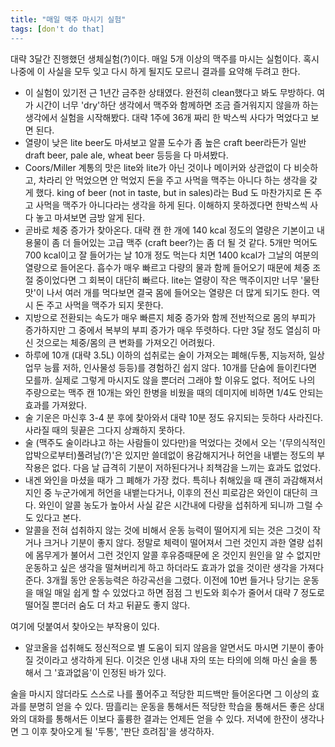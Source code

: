 ```yaml
---
title: "매일 맥주 마시기 실험"
tags: [don't do that]
---
```


대략 3달간 진행했던 생체실험(?)이다. 매일 5개 이상의 맥주를 마시는 실험이다. 혹시 나중에 이 사실을 모두 잊고 다시 하게 될지도 모르니 결과를 요약해 두려고 한다. 

* 이 실험이 있기전 근 1년간 금주한 상태였다. 완전히 clean했다고 봐도 무방하다. 여가 시간이 너무 'dry'하단 생각에서 맥주와 함께하면 조금 즐거워지지 않을까 하는 생각에서 실험을 시작해봤다. 대략 1주에 36개 짜리 한 박스씩 사다가 먹었다고 보면 된다. 
* 열량이 낮은 lite beer도 마셔보고 알콜 도수가 좀 높은 craft beer라든가 일반 draft beer, pale ale, wheat beer 등등을 다 마셔봤다.
* Coors/Miller 계통의 맛은 lite와 lite가 아닌 것이나 메이커와 상관없이 다 비슷하고, 차라리 안 먹었으면 안 먹었지 돈을 주고 사먹을 맥주는 아니다 하는 생각을 갖게 했다. king of beer (not in taste, but in sales)라는 Bud 도 마찬가지로 돈 주고 사먹을 맥주가 아니다라는 생각을 하게 된다. 이해하지 못하겠다면 한박스씩 사다 놓고 마셔보면 금방 알게 된다. 
* 곧바로 체중 증가가 찾아온다. 대략 캔 한 개에 140 kcal 정도의 열량은 기본이고 내용물이 좀 더 들어있는 고급 맥주 (craft beer?)는 좀 더 될 것 같다. 5개만 먹어도 700 kcal이고 잘 들어가는 날 10개 정도 먹는다 치면 1400 kcal가 그날의 여분의 열량으로 들어온다. 흡수가 매우 빠르고 다량의 물과 함께 들어오기 때문에 체중 조절 중이었다면 그 회복이 대단히 빠르다. lite는 열량이 작은 맥주이지만 너무 '물탄 맛'이 나서 여러 개를 먹다보면 결국 몸에 들어오는 열량은 더 많게 되기도 한다. 역시 돈 주고 사먹을 맥주가 되지 못한다.
* 지방으로 전환되는 속도가 매우 빠른지 체중 증가와 함께 전반적으로 몸의 부피가 증가하지만 그 중에서 복부의 부피 증가가 매우 뚜렷하다. 다만 3달 정도 열심히 마신 것으로는 체중/몸의 큰 변화를 가져오긴 어려웠다. 
* 하루에 10개 (대략 3.5L) 이하의 섭취로는 술이 가져오는 폐해(두통, 지능저하, 일상 업무 능률 저하, 인사물성 등등)를 경험하긴 쉽지 않다. 10개를 단숨에 들이킨다면 모를까. 실제로 그렇게 마시지도 않을 뿐더러 그래야 할 이유도 없다. 적어도 나의 주량으로는 맥주 캔 10개는 와인 한병을 비웠을 때의 데미지에 비하면 1/4도 안되는 효과를 가져왔다. 
* 술 기운은 마신후 3-4 분 후에 찾아와서 대략 10분 정도 유지되는 듯하다 사라진다. 사라질 때의 뒷끝은 그다지 상쾌하지 못하다. 
* 술 (맥주도 술이라냐고 하는 사람들이 있다만)을 먹었다는 것에서 오는 '(무의식적인 압박으로부터)풀려남(?)'은 있지만 쓸데없이 용감해지거나 허언을 내뱉는 정도의 부작용은 없다. 다음 날 급격히 기분이 저하된다거나 죄책감을 느끼는 효과도 없었다. 
* 내겐 와인을 마셨을 때가 그 폐해가 가장 컸다. 특히나 취해있을 때 괜히 과감해져서 지인 중 누군가에게 허언을 내뱉는다거나, 이후의 전신 피로감은 와인이 대단히 크다. 와인이 알콜 농도가 높아서 사실 같은 시간내에 다량을 섭취하게 되니까 그럴 수도 있다고 본다. 
* 알콜을 전혀 섭취하지 않는 것에 비해서 운동 능력이 떨어지게 되는 것은 그것이 작거나 크거나 기분이 좋지 않다. 정말로 체력이 떨어져서 그런 것인지 과한 열량 섭취에 몸무게가 불어서 그런 것인지 알콜 후유증때문에 온 것인지 원인을 알 수 없지만 운동하고 싶은 생각을 떨쳐버리게 하고 하더라도 효과가 없을 것이란 생각을 가져다 준다. 3개월 동안 운동능력은 하강곡선을 그렸다. 이전에 10번 들거나 당기는 운동을 매일 매일 쉽게 할 수 있었다고 하면 점점 그 빈도와 회수가 줄어서 대략 7 정도로 떨어질 뿐더러 숨도 더 차고 뒤끝도 좋지 않다. 

여기에 덧붙여서 찾아오는 부작용이 있다.

* 알코올을 섭취해도 정신적으로 별 도움이 되지 않음을 알면서도 마시면 기분이 좋아질 것이라고 생각하게 된다. 이것은 인생 내내 자의 또는 타의에 의해 마신 술을 통해서 그 '효과없음'이 인정된 바가 있다. 
  
술을 마시지 않더라도 스스로 나를 풀어주고 적당한 피드백만 들어온다면 그 이상의 효과를 분명히 얻을 수 있다. 땀흘리는 운동을 통해서든 적당한 학습을 통해서든 좋은 상대와의 대화를 통해서든 이보다 훌륭한 결과는 언제든 얻을 수 있다. 저녁에 한잔이 생각나면 그 이후 찾아오게 될 '두통', '판단 흐려짐'을 생각하자. 


